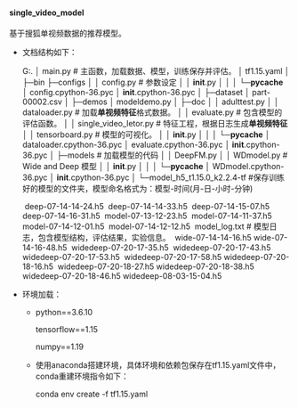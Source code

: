 #### single_video_model

基于搜狐单视频数据的推荐模型。

- 文档结构如下：

  G:.
  │  main.py			# 主函数，加载数据、模型，训练保存并评估。
  │  tf1.15.yaml
  │
  ├─bin
  ├─configs
  │  │  config.py		# 参数设定
  │  │  __init__.py
  │  │
  │  └─__pycache__
  │          config.cpython-36.pyc
  │          __init__.cpython-36.pyc
  │
  ├─dataset
  │      part-00002.csv
  │
  ├─demos
  │      modeldemo.py
  │
  ├─doc
  │  │  adulttest.py
  │  │  dataloader.py	# 加载**单视频特征**格式数据。
  │  │  evaluate.py		# 包含模型的评估函数。
  │  │  single_video_letor.py		# 特征工程，根据日志生成**单视频特征**
  │  │  tensorboard.py	# 模型的可视化。
  │  │  __init__.py
  │  │
  │  └─__pycache__
  │          dataloader.cpython-36.pyc
  │          evaluate.cpython-36.pyc
  │          __init__.cpython-36.pyc
  │
  ├─models		# 加载模型的代码
  │  │  DeepFM.py
  │  │  WDmodel.py	# Wide and Deep 模型
  │  │  __init__.py
  │  │
  │  └─__pycache__
  │          WDmodel.cpython-36.pyc
  │          __init__.cpython-36.pyc
  │
  └─model_h5_t1.15.0_k2.2.4-tf		#保存训练好的模型的文件夹，模型命名格式为：模型-时间(月-日-小时-分钟)

  ​        deep-07-14-14-24.h5
  ​        deep-07-14-14-33.h5
  ​        deep-07-14-15-07.h5
  ​        deep-07-14-16-31.h5
  ​        model-07-13-12-23.h5
  ​        model-07-14-11-37.h5
  ​        model-07-14-12-01.h5
  ​        model-07-14-12-12.h5
  ​        model_log.txt	# 模型日志，包含模型结构，评估结果，实验信息。
  ​        wide-07-14-14-16.h5
  ​        wide-07-14-16-48.h5
  ​        widedeep-07-20-17-35.h5
  ​        widedeep-07-20-17-43.h5
  ​        widedeep-07-20-17-53.h5
  ​        widedeep-07-20-17-58.h5
  ​        widedeep-07-20-18-16.h5
  ​        widedeep-07-20-18-27.h5
  ​        widedeep-07-20-18-38.h5
  ​        widedeep-07-20-18-46.h5
  ​        widedeep-08-03-15-04.h5

- 环境加载：

  - python==3.6.10

    tensorflow==1.15

    numpy==1.19

  - 使用anaconda搭建环境，具体环境和依赖包保存在tf1.15.yaml文件中，conda重建环境指令如下：

    conda env create -f tf1.15.yaml 

